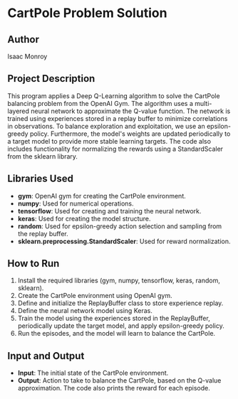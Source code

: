 # CartPole Problem Solution

## Author
Isaac Monroy

## Project Description
This program applies a Deep Q-Learning algorithm to solve the CartPole balancing problem from the OpenAI Gym. The algorithm uses a multi-layered neural network to approximate the Q-value function. The network is trained using experiences stored in a replay buffer to minimize correlations in observations. To balance exploration and exploitation, we use an epsilon-greedy policy. Furthermore, the model's weights are updated periodically to a target model to provide more stable learning targets. The code also includes functionality for normalizing the rewards using a StandardScaler from the sklearn library.

## Libraries Used
- **gym**: OpenAI gym for creating the CartPole environment.
- **numpy**: Used for numerical operations.
- **tensorflow**: Used for creating and training the neural network.
- **keras**: Used for creating the model structure.
- **random**: Used for epsilon-greedy action selection and sampling from the replay buffer.
- **sklearn.preprocessing.StandardScaler**: Used for reward normalization.

## How to Run
1. Install the required libraries (gym, numpy, tensorflow, keras, random, sklearn).
2. Create the CartPole environment using OpenAI gym.
3. Define and initialize the ReplayBuffer class to store experience replay.
4. Define the neural network model using Keras.
5. Train the model using the experiences stored in the ReplayBuffer, periodically update the target model, and apply epsilon-greedy policy.
6. Run the episodes, and the model will learn to balance the CartPole.

## Input and Output
- **Input**: The initial state of the CartPole environment.
- **Output**: Action to take to balance the CartPole, based on the Q-value approximation. The code also prints the reward for each episode.
